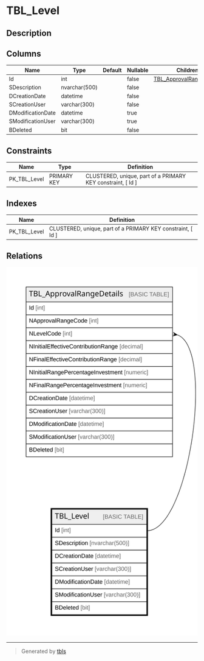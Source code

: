 # TBL_Level

## Description

## Columns

| Name | Type | Default | Nullable | Children | Parents | Comment |
| ---- | ---- | ------- | -------- | -------- | ------- | ------- |
| Id | int |  | false | [TBL_ApprovalRangeDetails](TBL_ApprovalRangeDetails.md) |  |  |
| SDescription | nvarchar(500) |  | false |  |  |  |
| DCreationDate | datetime |  | false |  |  |  |
| SCreationUser | varchar(300) |  | false |  |  |  |
| DModificationDate | datetime |  | true |  |  |  |
| SModificationUser | varchar(300) |  | true |  |  |  |
| BDeleted | bit |  | false |  |  |  |

## Constraints

| Name | Type | Definition |
| ---- | ---- | ---------- |
| PK_TBL_Level | PRIMARY KEY | CLUSTERED, unique, part of a PRIMARY KEY constraint, [ Id ] |

## Indexes

| Name | Definition |
| ---- | ---------- |
| PK_TBL_Level | CLUSTERED, unique, part of a PRIMARY KEY constraint, [ Id ] |

## Relations

![er](TBL_Level.svg)

---

> Generated by [tbls](https://github.com/k1LoW/tbls)
